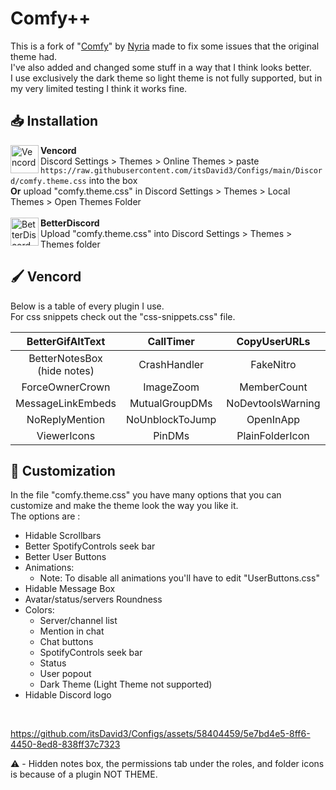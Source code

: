 # Comfy++
This is a fork of "[Comfy](https://github.com/Comfy-Themes/Discord)" by [Nyria](https://github.com/NYRI4) made to fix some issues that the original theme had.
<br>
I've also added and changed some stuff in a way that I think looks better.
<br>
I use exclusively the dark theme so light theme is not fully supported, but in my very limited testing I think it works fine. 


## 📥 Installation
<div>
    <img align="left" src="https://i.imgur.com/fXYKU5q.png" alt="Vencord" width="45" height="45">
    <b>Vencord</b><br>
    Discord Settings > Themes > Online Themes > paste <code>https://raw.githubusercontent.com/itsDavid3/Configs/main/Discord/comfy.theme.css</code> into the box <br>
    <strong>Or</strong> upload "comfy.theme.css" in Discord Settings > Themes > Local Themes > Open Themes Folder
</div>
<br>

<div>
    <img align="left" src="https://camo.githubusercontent.com/0347fe2a5b0bb38d5e561b074b3af7c7ce6df2ea0c0cf8cd540976b28c25a143/68747470733a2f2f692e696d6775722e636f6d2f4c50483035454f2e706e67" alt="BetterDiscord" width="45" height="45">
    <b>BetterDiscord</b><br>
    Upload "comfy.theme.css" into Discord Settings > Themes > Themes folder
</div>


## 🖌️ Vencord
Below is a table of every plugin I use. <br>
For css snippets check out the "css-snippets.css" file.

| BetterGifAltText | CallTimer | CopyUserURLs | FavoriteEmojiFirst | ShikiCodeblocks |
|:-------------:|:-------------:|:-------------:|:-------------:|:-------------:|
| BetterNotesBox (hide notes) | CrashHandler | FakeNitro | FixSpotifyEmbeds (5.69%) | ShowTimeouts |
| ForceOwnerCrown | ImageZoom | MemberCount | MessageClickActions | SilentMessageToggle |
| MessageLinkEmbeds | MutualGroupDMs | NoDevtoolsWarning | NoF1 | SpotifyCrack |
| NoReplyMention | NoUnblockToJump | OpenInApp | PermissionsViewer | SpotifyShareCommands |
| ViewerIcons | PinDMs | PlainFolderIcon | SearchReply | ValidUser |


## 📃 Customization
In the file "comfy.theme.css" you have many options that you can customize and make the theme look the way you like it.
<br>
The options are : 
* Hidable Scrollbars
* Better SpotifyControls seek bar
* Better User Buttons
* Animations:
    * Note: To disable all animations you'll have to edit "UserButtons.css"
* Hidable Message Box
* Avatar/status/servers Roundness
* Colors:
    * Server/channel list
    * Mention in chat
    * Chat buttons
    * SpotifyControls seek bar
    * Status
    * User popout
    * Dark Theme (Light Theme not supported)
* Hidable Discord logo
<br>


https://github.com/itsDavid3/Configs/assets/58404459/5e7bd4e5-8ff6-4450-8ed8-838ff37c7323

⚠️ - Hidden notes box, the permissions tab under the roles, and folder icons is because of a plugin NOT THEME.
